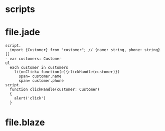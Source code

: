 # scripts

# file.jade
```jade
script.
  import {Customer} from "customer"; // {name: string, phone: string}[]
- var customers: Customer
ul
  each customer in customers
    li(onClick= function(e){clickHandle(customer)})
      span= customer.name
      span= customer.phone
script.
  function clickHandle(customer: Customer)
  {
    alert('click')
  }
```

# file.blaze
```javascript
```
